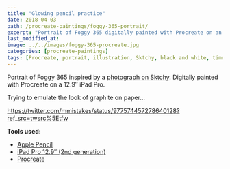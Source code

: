 ```yaml
---
title: "Glowing pencil practice"
date: 2018-04-03
path: /procreate-paintings/foggy-365-portrait/
excerpt: "Portrait of Foggy 365 digitally painted with Procreate on an iPad."
last_modified_at:
image: ../../images/foggy-365-procreate.jpg
categories: [procreate-paintings]
tags: [Procreate, portrait, illustration, Sktchy, black and white, time lapse]
---
```


Portrait of Foggy 365 inspired by a [photograph on Sktchy](https://sktchy.com/QFzi9D). Digitally painted with Procreate on a 12.9&#x2033; iPad Pro.

Trying to emulate the look of graphite on paper...

https://twitter.com/mmistakes/status/977574457278640128?ref_src=twsrc%5Etfw

**Tools used:**

- [Apple Pencil](https://www.apple.com/apple-pencil/)
- [iPad Pro 12.9&#x2033; (2nd generation)](https://www.apple.com/ipad-pro/)
- [Procreate](https://procreate.art/)
